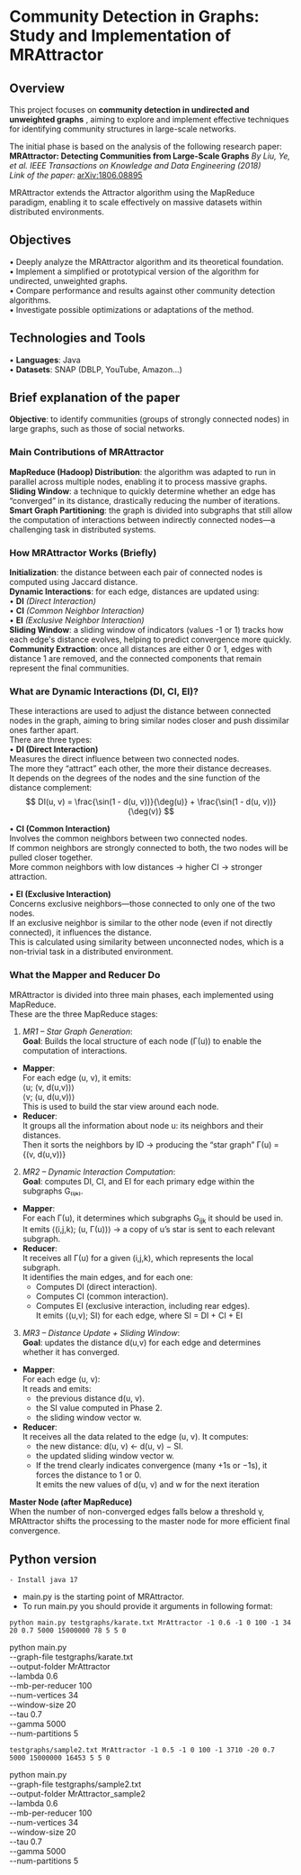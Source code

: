 # Community Detection in Graphs: Study and Implementation of MRAttractor

## Overview

This project focuses on **community detection in undirected and unweighted graphs** , aiming to explore and implement effective techniques for identifying community structures in large-scale networks.

The initial phase is based on the analysis of the following research paper:  
**MRAttractor: Detecting Communities from Large-Scale Graphs**
*By Liu, Ye, et al.*
*IEEE Transactions on Knowledge and Data Engineering (2018)*  
*Link of the paper:* [arXiv:1806.08895](https://arxiv.org/abs/1806.08895)

MRAttractor extends the Attractor algorithm using the MapReduce paradigm, enabling it to scale effectively on massive datasets within distributed environments.

## Objectives

• Deeply analyze the MRAttractor algorithm and its theoretical foundation.  
• Implement a simplified or prototypical version of the algorithm for undirected, unweighted graphs.  
• Compare performance and results against other community detection algorithms.  
• Investigate possible optimizations or adaptations of the method.  

## Technologies and Tools

• **Languages**: Java  
• **Datasets**: SNAP (DBLP, YouTube, Amazon...)

## Brief explanation of the paper
**Objective**: to identify communities (groups of strongly connected nodes) in large graphs, such as those of social networks.

### Main Contributions of MRAttractor

**MapReduce (Hadoop) Distribution**: the algorithm was adapted to run in parallel across multiple nodes, enabling it to process massive graphs.  
**Sliding Window**: a technique to quickly determine whether an edge has “converged” in its distance, drastically reducing the number of iterations.  
**Smart Graph Partitioning**: the graph is divided into subgraphs that still allow the computation of interactions between indirectly connected nodes—a challenging task in distributed systems.  

### How MRAttractor Works (Briefly)

**Initialization**: the distance between each pair of connected nodes is computed using Jaccard distance.  
**Dynamic Interactions**: for each edge, distances are updated using:  
• **DI** *(Direct Interaction)*  
• **CI** *(Common Neighbor Interaction)*  
• **EI** *(Exclusive Neighbor Interaction)*  
**Sliding Window**: a sliding window of indicators (values -1 or 1) tracks how each edge's distance evolves, helping to predict convergence more quickly.  
**Community Extraction**: once all distances are either 0 or 1, edges with distance 1 are removed, and the connected components that remain represent the final communities.  

### What are Dynamic Interactions (DI, CI, EI)?

These interactions are used to adjust the distance between connected nodes in the graph, aiming to bring similar nodes closer and push dissimilar ones farther apart.  
There are three types:  
• **DI (Direct Interaction)**  
Measures the direct influence between two connected nodes.  
The more they “attract” each other, the more their distance decreases.  
It depends on the degrees of the nodes and the sine function of the distance complement:  
$$
DI(u, v) = \frac{\sin(1 - d(u, v))}{\deg(u)} + \frac{\sin(1 - d(u, v))}{\deg(v)}
$$

• **CI (Common Interaction)**  
Involves the common neighbors between two connected nodes.  
If common neighbors are strongly connected to both, the two nodes will be pulled closer together.  
More common neighbors with low distances → higher CI → stronger attraction.  

• **EI (Exclusive Interaction)**  
Concerns exclusive neighbors—those connected to only one of the two nodes.  
If an exclusive neighbor is similar to the other node (even if not directly connected), it influences the distance.  
This is calculated using similarity between unconnected nodes, which is a non-trivial task in a distributed environment.  

### What the Mapper and Reducer Do
MRAttractor is divided into three main phases, each implemented using MapReduce.   
These are the three MapReduce stages:  
1. *MR1 – Star Graph Generation*:  
**Goal**: Builds the local structure of each node (Γ(u)) to enable the computation of interactions.  
- **Mapper**:  
For each edge (u, v), it emits:  
⟨u; (v, d(u,v))⟩  
⟨v; (u, d(u,v))⟩  
This is used to build the star view around each node.  
- **Reducer**:  
It groups all the information about node u: its neighbors and their distances.  
Then it sorts the neighbors by ID → producing the “star graph” Γ(u) = {(v, d(u,v))}

2. *MR2 – Dynamic Interaction Computation*:  
**Goal**: computes DI, CI, and EI for each primary edge within the subgraphs G₍ᵢⱼₖ₎.  
- **Mapper**:  
For each Γ(u), it determines which subgraphs G<sub>ijk</sub> it should be used in.  
It emits ⟨(i,j,k); (u, Γ(u))⟩ → a copy of u’s star is sent to each relevant subgraph.  
- **Reducer**:  
It receives all Γ(u) for a given (i,j,k), which represents the local subgraph.  
It identifies the main edges, and for each one:    
  - Computes DI (direct interaction).   
  - Computes CI (common interaction).   
  - Computes EI (exclusive interaction, including rear edges).  
It emits ⟨(u,v); SI⟩ for each edge, where SI = DI + CI + EI  
3. *MR3 – Distance Update + Sliding Window*:  
**Goal**: updates the distance d(u,v) for each edge and determines whether it has converged.  
- **Mapper**:  
For each edge (u, v):  
It reads and emits:  
  - the previous distance d(u, v). 
  - the SI value computed in Phase 2. 
  - the sliding window vector w. 
- **Reducer**:  
It receives all the data related to the edge (u, v). 
It computes:  
  - the new distance: d(u, v) ← d(u, v) − SI. 
  - the updated sliding window vector w. 
  - If the trend clearly indicates convergence (many +1s or −1s), it forces the distance to 1 or 0.   
It emits the new values of d(u, v) and w for the next iteration

**Master Node (after MapReduce)**  
When the number of non-converged edges falls below a threshold γ, MRAttractor shifts the processing to the master node for more efficient final convergence.

## Python version  

```
- Install java 17
```

- main.py is the starting point of MRAttractor.
- To run main.py you should provide it arguments in following format:  
```  
python main.py testgraphs/karate.txt MrAttractor -1 0.6 -1 0 100 -1 34 20 0.7 5000 15000000 78 5 5 0
```

python main.py \
--graph-file testgraphs/karate.txt \
--output-folder MrAttractor \
--lambda 0.6 \
--mb-per-reducer 100 \
--num-vertices 34 \
--window-size 20 \
--tau 0.7 \
--gamma 5000 \
--num-partitions 5

```  
testgraphs/sample2.txt MrAttractor -1 0.5 -1 0 100 -1 3710 -20 0.7 5000 15000000 16453 5 5 0
```  

python main.py \
--graph-file testgraphs/sample2.txt \
--output-folder MrAttractor_sample2 \
--lambda 0.6 \
--mb-per-reducer 100 \
--num-vertices 34 \
--window-size 20 \
--tau 0.7 \
--gamma 5000 \
--num-partitions 5